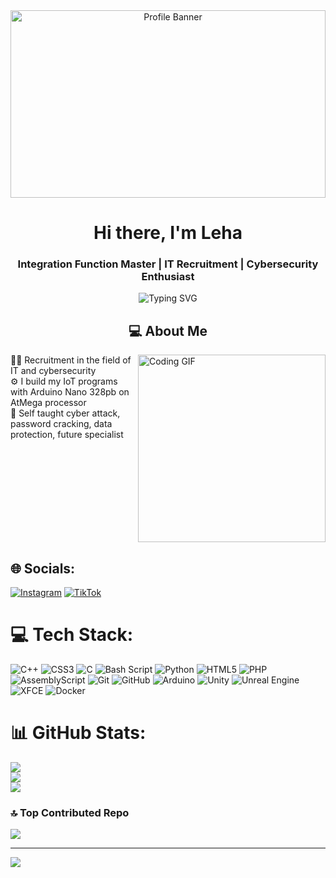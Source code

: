 <div align="center">
  <img src="https://userpic.codeforces.org/887306/title/b450806e36caa423.jpg" alt="Profile Banner" width="100%" height="300"/>
</div>

<div align="center">
  <h1>Hi there, I'm Leha</h1>
  <h3>Integration Function Master | IT Recruitment | Cybersecurity Enthusiast</h3>
</div>

<div align="center">
  <img src="https://readme-typing-svg.demolab.com?font=Fira+Code&pause=1000&color=00D9FF&center=true&vCenter=true&width=435&lines=IoT+%26+Arduino+Developer;Cybersecurity+Researcher;Mathematical+Programming;Integration+%26+Calculus" alt="Typing SVG" />
</div>





<div align="center">
  <h2>💻 <span style="animation: blink 1s linear infinite;">About Me</span></h2>
  <style>
    @keyframes blink {
      0%, 50% { opacity: 1; }
      51%, 100% { opacity: 0; }
    }
  </style>
</div>
<img align="right" alt="Coding GIF" width="300" src="https://media.giphy.com/media/qgQUggAC3Pfv687qPC/giphy.gif">
👨‍💻 Recruitment in the field of IT and cybersecurity<br>
⚙️ I build my IoT programs with Arduino Nano 328pb on AtMega processor<br>
🔐 Self taught cyber attack, password cracking, data protection, future specialist
<br clear="both"/>

## 🌐 Socials:
[![Instagram](https://img.shields.io/badge/Instagram-%23E4405F.svg?logo=Instagram&logoColor=white)](https://instagram.com/tech.cubersecur1ty) [![TikTok](https://img.shields.io/badge/TikTok-%23000000.svg?logo=TikTok&logoColor=white)](https://tiktok.com/@lehapathtotheicpc) 

# 💻 Tech Stack:
![C++](https://img.shields.io/badge/c++-%2300599C.svg?style=for-the-badge&logo=c%2B%2B&logoColor=white) ![CSS3](https://img.shields.io/badge/css3-%231572B6.svg?style=for-the-badge&logo=css3&logoColor=white) ![C](https://img.shields.io/badge/c-%2300599C.svg?style=for-the-badge&logo=c&logoColor=white) ![Bash Script](https://img.shields.io/badge/bash_script-%23121011.svg?style=for-the-badge&logo=gnu-bash&logoColor=white) ![Python](https://img.shields.io/badge/python-3670A0?style=for-the-badge&logo=python&logoColor=ffdd54) ![HTML5](https://img.shields.io/badge/html5-%23E34F26.svg?style=for-the-badge&logo=html5&logoColor=white) ![PHP](https://img.shields.io/badge/php-%23777BB4.svg?style=for-the-badge&logo=php&logoColor=white) ![AssemblyScript](https://img.shields.io/badge/assembly%20script-%23000000.svg?style=for-the-badge&logo=assemblyscript&logoColor=white) ![Git](https://img.shields.io/badge/git-%23F05033.svg?style=for-the-badge&logo=git&logoColor=white) ![GitHub](https://img.shields.io/badge/github-%23121011.svg?style=for-the-badge&logo=github&logoColor=white) ![Arduino](https://img.shields.io/badge/-Arduino-00979D?style=for-the-badge&logo=Arduino&logoColor=white) ![Unity](https://img.shields.io/badge/unity-%23000000.svg?style=for-the-badge&logo=unity&logoColor=white) ![Unreal Engine](https://img.shields.io/badge/unrealengine-%23313131.svg?style=for-the-badge&logo=unrealengine&logoColor=white) ![XFCE](https://img.shields.io/badge/XFCE-%232284F2.svg?style=for-the-badge&logo=xfce&logoColor=white) ![Docker](https://img.shields.io/badge/docker-%230db7ed.svg?style=for-the-badge&logo=docker&logoColor=white)
# 📊 GitHub Stats:
![](https://github-readme-stats.vercel.app/api?username=lehaIntegrateFunction&theme=dark&hide_border=true&include_all_commits=false&count_private=false)<br/>
![](https://nirzak-streak-stats.vercel.app/?user=lehaIntegrateFunction&theme=dark&hide_border=true)<br/>
![](https://github-readme-stats.vercel.app/api/top-langs/?username=lehaIntegrateFunction&theme=dark&hide_border=true&include_all_commits=false&count_private=false&layout=compact)

### 🔝 Top Contributed Repo
![](https://github-contributor-stats.vercel.app/api?username=lehaIntegrateFunction&limit=5&theme=dark&combine_all_yearly_contributions=true)

---
[![](https://visitcount.itsvg.in/api?id=lehaIntegrateFunction&icon=0&color=0)](https://visitcount.itsvg.in)

<!-- Proudly created with GPRM ( https://gprm.itsvg.in ) -->
